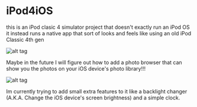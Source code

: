 # iPod4iOS
this is an iPod clasic 4 simulator project that doesn't exactly run an iPod OS it instead runs a native app that sort of looks and feels like using an old iPod Classic 4th gen



![alt tag](http://v1.cashforgamers.com/images/P/IPod4G1-02.jpg)



Maybe in the future I will figure out how to add a photo browser that can show you the photos on your iOS device's photo library!!!



![alt tag](https://upload.wikimedia.org/wikipedia/commons/thumb/c/c7/IPodphoto4G_1.png/170px-IPodphoto4G_1.png)



Im currently trying to add small extra features to it like a backlight changer (A.K.A. Change the iOS device's screen brightness) and a simple clock.

